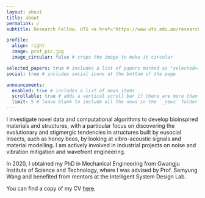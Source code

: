 ```yaml
---
layout: about
title: about
permalink: /
subtitle: Research Fellow, UTS <a href='https://www.uts.edu.au/research/centres/centre-audio-acoustics-and-vibration'>CAAV</a>

profile:
  align: right
  image: prof_pic.jpg
  image_circular: false # crops the image to make it circular

selected_papers: true # includes a list of papers marked as "selected={true}"
social: true # includes social icons at the bottom of the page

announcements:
  enabled: true # includes a list of news items
  scrollable: true # adds a vertical scroll bar if there are more than 3 news items
  limit: 5 # leave blank to include all the news in the `_news` folder
---
```


I investigate novel data and computational algorithms to develop bioinspired materials and structures, with a particular focus on discovering the evolutionary and stigmergic tendencies in structures built by eusocial insects, such as honey bees, by looking at vibro-acoustic signals and material modelling. 
I am actively involved in industrial projects on noise and vibration mitigation and wavefront engineering.

In 2020, I obtained my PhD in Mechanical Engineering from Gwangju Institute of Science and Technology, where I was advised by Prof. Semyung Wang and benefited from mentors at the Intelligent System Design Lab.

You can find a copy of my CV [here](/assets/pdf/Can_Nerse_CV.pdf).
